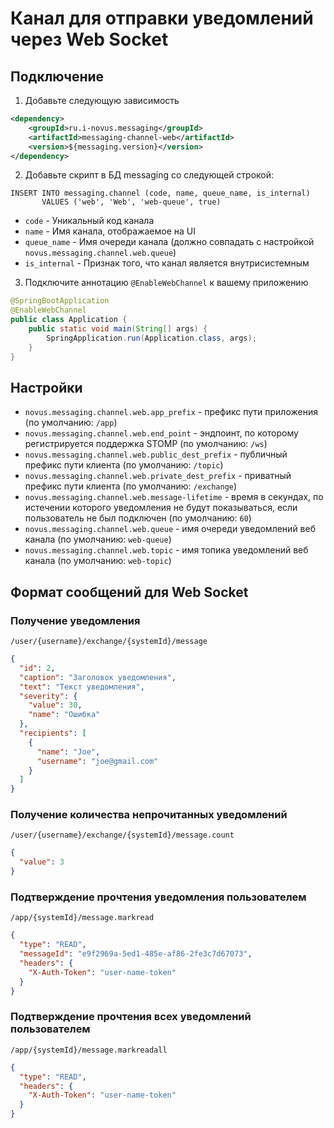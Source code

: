 # Канал для отправки уведомлений через Web Socket

## Подключение

1. Добавьте следующую зависимость

```xml
<dependency>
    <groupId>ru.i-novus.messaging</groupId>
    <artifactId>messaging-channel-web</artifactId>
    <version>${messaging.version}</version>
</dependency>
```

2. Добавьте скрипт в БД messaging со следующей строкой:

```roomsql
INSERT INTO messaging.channel (code, name, queue_name, is_internal) 
       VALUES ('web', 'Web', 'web-queue', true)
```

- `code` - Уникальный код канала
- `name` - Имя канала, отображаемое на UI
- `queue_name` - Имя очереди канала (должно совпадать с настройкой `novus.messaging.channel.web.queue`)
- `is_internal` - Признак того, что канал является внутрисистемным

3. Подключите аннотацию `@EnableWebChannel` к вашему приложению

```java
@SpringBootApplication
@EnableWebChannel
public class Application {
    public static void main(String[] args) {
        SpringApplication.run(Application.class, args);
    }
}
```

## Настройки

- `novus.messaging.channel.web.app_prefix` - префикс пути приложения
  (по умолчанию: `/app`)
- `novus.messaging.channel.web.end_point` - эндпоинт, по которому регистрируется поддержка STOMP
  (по умолчанию: `/ws`)
- `novus.messaging.channel.web.public_dest_prefix` - публичный префикс пути клиента
  (по умолчанию: `/topic`)
- `novus.messaging.channel.web.private_dest_prefix` - приватный префикс пути клиента
  (по умолчанию: `/exchange`)
- `novus.messaging.channel.web.message-lifetime` - время в секундах, по истечении которого уведомления не будут
  показываться, если пользователь не был подключен (по умолчанию: `60`)
- `novus.messaging.channel.web.queue` - имя очереди уведомлений веб канала (по умолчанию: `web-queue`)
- `novus.messaging.channel.web.topic` - имя топика уведомлений веб канала (по умолчанию: `web-topic`)

## Формат сообщений для Web Socket

### Получение уведомления

`/user/{username}/exchange/{systemId}/message`

```json
{
  "id": 2,
  "caption": "Заголовок уведомления",
  "text": "Текст уведомления",
  "severity": {
    "value": 30,
    "name": "Ошибка"
  },
  "recipients": [
    {
      "name": "Joe",
      "username": "joe@gmail.com"
    }
  ]
}
```

### Получение количества непрочитанных уведомлений

`/user/{username}/exchange/{systemId}/message.count`

```json
{
  "value": 3
}
```

### Подтверждение прочтения уведомления пользователем

`/app/{systemId}/message.markread`

```json
{
  "type": "READ",
  "messageId": "e9f2969a-5ed1-485e-af86-2fe3c7d67073",
  "headers": {
    "X-Auth-Token": "user-name-token"
  }
}
```

### Подтверждение прочтения всех уведомлений пользователем

`/app/{systemId}/message.markreadall`

```json
{
  "type": "READ",
  "headers": {
    "X-Auth-Token": "user-name-token"
  }
}
```
